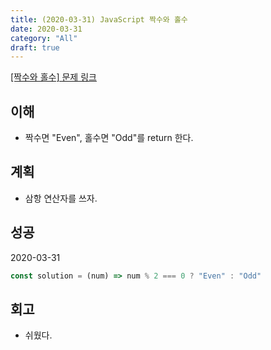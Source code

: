 ```yaml
---
title: (2020-03-31) JavaScript 짝수와 홀수
date: 2020-03-31
category: "All"
draft: true
---
```


[[짝수와 홀수] 문제 링크](https://programmers.co.kr/learn/courses/30/lessons/12937)

## 이해

- 짝수면 "Even", 홀수면 "Odd"를 return 한다.

## 계획

- 삼항 연산자를 쓰자.

## 성공

2020-03-31

```javascript
const solution = (num) => num % 2 === 0 ? "Even" : "Odd"
```

## 회고

- 쉬웠다.
